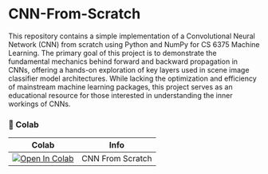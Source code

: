 # CNN-From-Scratch
This repository contains a simple implementation of a Convolutional Neural Network (CNN) from scratch using Python and NumPy for CS 6375 Machine Learning. The primary goal of this project is to demonstrate the fundamental mechanics behind forward and backward propagation in CNNs, offering a hands-on exploration of key layers used in scene image classifier model architectures. While lacking the optimization and efficiency of mainstream machine learning packages, this project serves as an educational resource for those interested in understanding the inner workings of CNNs.

### 🦒 Colab

| Colab | Info
| --- | --- |
[![Open In Colab](https://colab.research.google.com/assets/colab-badge.svg)](https://colab.research.google.com/github/Max-J-Chen/CNN-From-Scratch/blob/main/CNN_From_Scratch.ipynb) | CNN From Scratch

